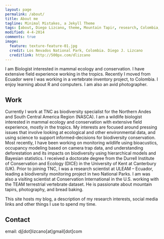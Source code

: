 ```yaml
---
layout: page
permalink: /about/
title: About me
tagline: Minimal Mistakes, a Jekyll Theme
tags: [about, Diego Lizcano, theme, Mountain Tapir, research, Colombia, Paramo]
modified: 4-4-2014
comments: true
image:
  feature: texture-feature-01.jpg
  credit: Los Nevados National Park, Colombia. Diego J. Lizcano
  creditlink: http://500px.com/dlizcano
---
```


I am Biologist interested in mammal ecology and conservation. I have extensive field experience working in the tropics. Recently I moved from Ecuador were I was working in a vertebrate inventory project, to Colombia. I enjoy learning about R and computers. I am also an avid photographer.

## Work
Currently I work at TNC as biodiversity specialist for the Northern Andes and South Central America Region (NASCA). I am a wildlife biologist interested in mammal ecology and conservation with extensive field experience, mostly in the tropics. My interests are focused around pressing issues that involve looking at ecological and other environmental data, and using science to support informed-decisions for biodiversity conservation. Most recently, I have been working on monitoring wildlife using bioacustics, occupancy modeling based on camera trap data, and understanding deforestation and its impacts on biodiversity using hierarchical models and Bayesian statistics. I received a doctorate degree from the Durrell Institute of Conservation and Ecology (DICE) in the University of Kent at Canterbury (UK). Prior to joining TNC, I was a research scientist at ULEAM – Ecuador, leading a biodiversity monitoring project in two National Parks. I am was also a visiting scientist at Conservation International in the U.S. working with the TEAM terrestrial vertebrate dataset. He is passionate about mountain tapirs, photography, and bread baking. 

This site hosts my blog, a description of my research interests, social media links and other things I use to spend my time.

## Contact
email: dj[dot]lizcano[at]gmail[dot]com
